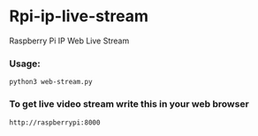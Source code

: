 # Rpi-ip-live-stream
Raspberry Pi IP Web Live Stream
 
### Usage:
```
python3 web-stream.py
```

### To get live video stream write this in your web browser
```
http://raspberrypi:8000
```
